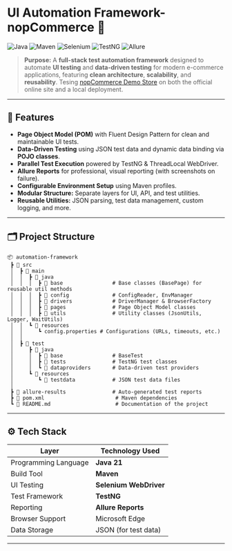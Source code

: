 
# **UI Automation Framework-nopCommerce** 🚀

![Java](https://img.shields.io/badge/Java-21-orange)
![Maven](https://img.shields.io/badge/Maven-Dependency%20Manager-blue)
![Selenium](https://img.shields.io/badge/Selenium-WebDriver-green)
![TestNG](https://img.shields.io/badge/TestNG-Testing%20Framework-brightgreen)
![Allure](https://img.shields.io/badge/Allure-Reporting-purple)


> **Purpose:**
> A **full-stack test automation framework** designed to automate **UI testing** and **data-driven testing** for modern e-commerce applications, featuring **clean architecture**, **scalability**, and **reusability**.
> Tesing [nopCommerce Demo Store](https://demo.nopcommerce.com/) on both the official online site and a local deployment.

---

## **🌟 Features**

* **Page Object Model (POM)** with Fluent Design Pattern for clean and maintainable UI tests.
* **Data-Driven Testing** using JSON test data and dynamic data binding via **POJO classes**.
* **Parallel Test Execution** powered by TestNG & ThreadLocal WebDriver.
* **Allure Reports** for professional, visual reporting (with screenshots on failure).
* **Configurable Environment Setup** using Maven profiles.
* **Modular Structure:** Separate layers for UI, API, and test utilities.
* **Reusable Utilities:** JSON parsing, test data management, custom logging, and more.

---

## **🗂 Project Structure**

```
📦 automation-framework
 ┣ 📂 src
 │  ┣ 📂 main
 │  │  ┣ 📂 java
 │  │  │  ┣ 📂 base                # Base classes (BasePage) for reusable util methods
 │  │  │  ┣ 📂 config              # ConfigReader, EnvManager
 │  │  │  ┣ 📂 drivers             # DriverManager & BrowserFactory
 │  │  │  ┣ 📂 pages               # Page Object Model classes
 │  │  │  ┣ 📂 utils               # Utility classes (JsonUtils, Logger, WaitUtils)
 │  │  ┗ 📂 resources
 │  │     ┗ config.properties # Configurations (URLs, timeouts, etc.)
 │  │
 │  ┣ 📂 test
 │     ┣ 📂 java
 │     │  ┣ 📂 base                # BaseTest
 │     │  ┣ 📂 tests               # TestNG test classes
 │     │  ┗ 📂 dataproviders       # Data-driven test providers
 │     ┗ 📂 resources
 │        ┗ 📂 testdata            # JSON test data files
 │
 ┣ 📂 allure-results               # Auto-generated test reports
 ┣ 📜 pom.xml                       # Maven dependencies
 ┗ 📜 README.md                     # Documentation of the project
```

---

## **⚙️ Tech Stack**

| Layer                | Technology Used        |
| -------------------- | ---------------------- |
| Programming Language | **Java 21**            |
| Build Tool           | **Maven**              |
| UI Testing           | **Selenium WebDriver** |
| Test Framework       | **TestNG**             |
| Reporting            | **Allure Reports**     |
| Browser Support      | Microsoft Edge         |
| Data Storage         | JSON (for test data)   |

---


